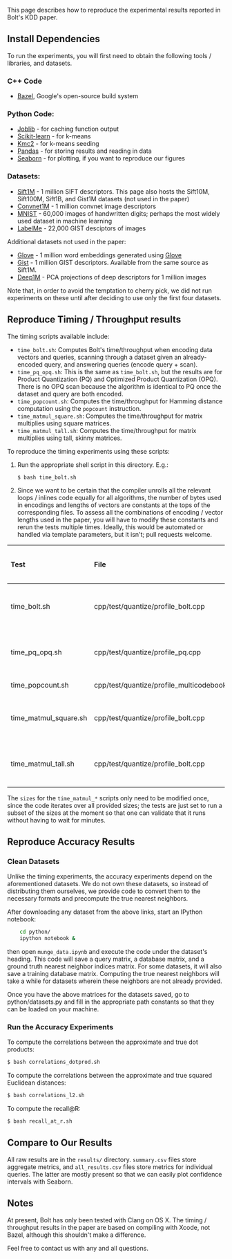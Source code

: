 
This page describes how to reproduce the experimental results reported in Bolt's KDD paper.

## Install Dependencies

To run the experiments, you will first need to obtain the following tools / libraries, and datasets.

### C++ Code

- [Bazel](http://bazel.build), Google's open-source build system

### Python Code:
- [Joblib](https://github.com/joblib/joblib) - for caching function output
- [Scikit-learn](https://github.com/scikit-learn/scikit-learn) - for k-means
- [Kmc2](https://github.com/obachem/kmc2) - for k-means seeding
- [Pandas](http://pandas.pydata.org) - for storing results and reading in data
- [Seaborn](https://github.com/mwaskom/seaborn) - for plotting, if you want to reproduce our figures

### Datasets:
- [Sift1M](http://corpus-texmex.irisa.fr) - 1 million SIFT descriptors. This page also hosts the Sift10M, Sift100M, Sift1B, and Gist1M datasets (not used in the paper)
- [Convnet1M](https://github.com/una-dinosauria/stacked-quantizers) - 1 million convnet image descriptors
- [MNIST](http://yann.lecun.com/exdb/mnist/) - 60,000 images of handwritten digits; perhaps the most widely used dataset in machine learning
- [LabelMe](http://www.cs.toronto.edu/~norouzi/research/mlh/) - 22,000 GIST desciptors of images

Additional datasets not used in the paper:
- [Glove](https://github.com/erikbern/ann-benchmarks) - 1 million word embeddings generated using [Glove](https://nlp.stanford.edu/projects/glove/)
- [Gist](http://corpus-texmex.irisa.fr) - 1 million GIST descriptors. Available from the same source as Sift1M.
- [Deep1M](http://sites.skoltech.ru/compvision/projects/aqtq/) - PCA projections of deep descriptors for 1 million images

Note that, in order to avoid the temptation to cherry pick, we did not run experiments on these until after deciding to use only the first four datasets.

## Reproduce Timing / Throughput results

The timing scripts available include:
 - `time_bolt.sh`: Computes Bolt's time/throughput when encoding data vectors and queries, scanning through a dataset given an already-encoded query, and answering queries (encode query + scan).
 - `time_pq_opq.sh`: This is the same as `time_bolt.sh`, but the results are for Product Quantization (PQ) and Optimized Product Quantization (OPQ). There is no OPQ scan because the algorithm is identical to PQ once the dataset and query are both encoded.
 - `time_popcount.sh`: Computes the time/throughput for Hamming distance computation using the `popcount` instruction.
 - `time_matmul_square.sh`: Computes the time/throughput for matrix multiplies using square matrices.
 - `time_matmul_tall.sh`: Computes the time/throughput for matrix multiplies using tall, skinny matrices.

To reproduce the timing experiments using these scripts:

1. Run the appropriate shell script in this directory. E.g.:
    ```
    $ bash time_bolt.sh
    ```

2. Since we want to be certain that the compiler unrolls all the relevant loops / inlines code equally for all algorithms, the number of bytes used in encodings and lengths of vectors are constants at the tops of the corresponding files. To assess all the combinations of encoding / vector lengths used in the paper, you will have to modify these constants and rerun the tests multiple times. Ideally, this would be automated or handled via template parameters, but it isn't; pull requests welcome.

| Test          |   File        | Constants and Experimental Values
|:----------    |:----------    |:----------
| time_bolt.sh  | cpp/test/quantize/profile_bolt.cpp | M = {8,16,32}, ncols={64, 128, 256, 512, 1024}
| time_pq_opq.sh  | cpp/test/quantize/profile_pq.cpp | M = {8,16,32}, ncols={64, 128, 256, 512, 1024}
| time_popcount.sh  | cpp/test/quantize/profile_multicodebook.cpp | M = {8,16,32}
| time_matmul_square.sh  | cpp/test/quantize/profile_bolt.cpp | sizes = [64, 128, 256, 512, 1024, 2048, 4096, 8192]
| time_matmul_tall.sh  | cpp/test/quantize/profile_bolt.cpp | sizes = [1, 16, 32, 64, 128, 256, 512, 1024, 2048]

The `sizes` for the `time_matmul_*` scripts only need to be modified once, since the code iterates over all provided sizes; the tests are just set to run a subset of the sizes at the moment so that one can validate that it runs without having to wait for minutes.


## Reproduce Accuracy Results

### Clean Datasets

Unlike the timing experiments, the accuracy experiments depend on the aforementioned datasets. We do not own these datasets, so instead of distributing them ourselves, we provide code to convert them to the necessary formats and precompute the true nearest neighbors.

After downloading any dataset from the above links, start an IPython notebook:

```bash
    cd python/
    ipython notebook &
```

then open `munge_data.ipynb` and execute the code under the dataset's heading. This code will save a query matrix, a database matrix, and a ground truth nearest neighbor indices matrix. For some datasets, it will also save a training database matrix. Computing the true nearest neighbors will take a while for datasets wherein these neighbors are not already provided.

Once you have the above matrices for the datasets saved, go to python/datasets.py and fill in the appropriate path constants so that they can be loaded on your machine.

### Run the Accuracy Experiments

To compute the correlations between the approximate and true dot products:
```bash
$ bash correlations_dotprod.sh
```

To compute the correlations between the approximate and true squared Euclidean distances:
```bash
$ bash correlations_l2.sh
```

To compute the recall@R:
```bash
$ bash recall_at_r.sh
```

## Compare to Our Results

All raw results are in the `results/` directory. `summary.csv` files store aggregate metrics, and `all_results.csv` files store metrics for individual queries. The latter are mostly present so that we can easily plot confidence intervals with Seaborn.


## Notes

At present, Bolt has only been tested with Clang on OS X. The timing / throughput results in the paper are based on compiling with Xcode, not Bazel, although this shouldn't make a difference.

Feel free to contact us with any and all questions.

<!-- Also, because this code is a cleaned-up version of what we originally ran, there is a small but nonzero chance we've subtly broken something or diminished the performance. Please don't hesitate to contact us if you believe this is the case. -->
